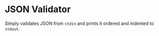 # JSON Validator

Simply validates JSON from `stdin` and prints it ordered and indented to `stdout`.
